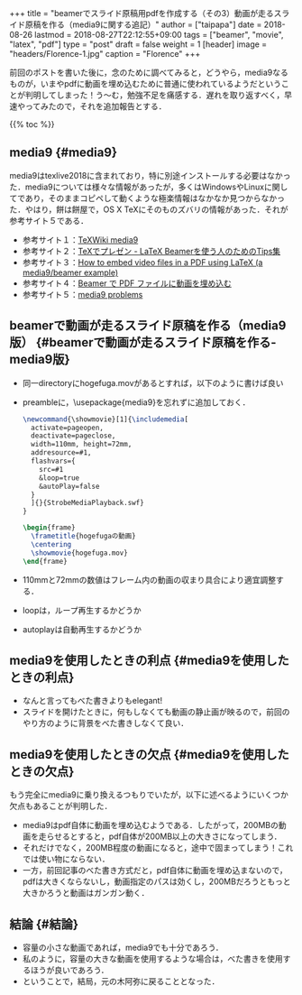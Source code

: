 +++
title = "beamerでスライド原稿用pdfを作成する（その3）動画が走るスライド原稿を作る（media9に関する追記）"
author = ["taipapa"]
date = 2018-08-26
lastmod = 2018-08-27T22:12:55+09:00
tags = ["beamer", "movie", "latex", "pdf"]
type = "post"
draft = false
weight = 1
[header]
  image = "headers/Florence-1.jpg"
  caption = "Florence"
+++

前回のポストを書いた後に，念のために調べてみると，どうやら，media9なるものが，いまやpdfに動画を埋め込むために普通に使われているようだということが判明してしまった！う〜む，勉強不足を痛感する．遅れを取り返すべく，早速やってみたので，それを追加報告とする．

{{% toc %}}

## media9 {#media9}

media9はtexlive2018に含まれており，特に別途インストールする必要はなかった．media9については様々な情報があったが，多くはWindowsやLinuxに関してであり，そのままコピペして動くような極楽情報はなかなか見つからなかった．やはり，餅は餅屋で，OS X TeXにそのものズバリの情報があった．それが参考サイト５である．

-   参考サイト１：[TeXWiki media9](https://texwiki.texjp.org/?media9)
-   参考サイト２：[TeXでプレゼン - LaTeX Beamerを使う人のためのTips集](https://blog.tokor.org/2016/06/04/TeXでプレゼン-LaTeX-Beamerを使う人のためのTips集/)
-   参考サイト３：[How to embed video files in a PDF using LaTeX (a media9/beamer example)](https://www.youtube.com/watch?v=HHzcrP27I08)
-   参考サイト４：[Beamer で PDF ファイルに動画を埋め込む](http://empitsu.hatenablog.com/entry/2012/11/02/182722)
-   参考サイト５：[media9 problems](http://tug.org/pipermail/macostex-archives/2014-July/052673.html)


## beamerで動画が走るスライド原稿を作る（media9版） {#beamerで動画が走るスライド原稿を作る-media9版}

-   同一directoryにhogefuga.movがあるとすれば，以下のように書けば良い
-   preambleに，\usepackage{media9}を忘れずに追加しておく．

    ```tex
    \newcommand{\showmovie}[1]{\includemedia[
      activate=pageopen,
      deactivate=pageclose,
      width=110mm, height=72mm,
      addresource=#1,
      flashvars={
        src=#1
        &loop=true
        &autoPlay=false
      }
      ]{}{StrobeMediaPlayback.swf}
    }

    \begin{frame}
      \frametitle{hogefugaの動画}
      \centering
      \showmovie{hogefuga.mov}
    \end{frame}
    ```
-   110mmと72mmの数値はフレーム内の動画の収まり具合により適宜調整する．
-   loopは，ループ再生するかどうか
-   autoplayは自動再生するかどうか


## media9を使用したときの利点 {#media9を使用したときの利点}

-   なんと言ってもべた書きよりもelegant!
-   スライドを開けたときに，何もしなくても動画の静止画が映るので，前回のやり方のように背景をべた書きしなくて良い．


## media9を使用したときの欠点 {#media9を使用したときの欠点}

もう完全にmedia9に乗り換えるつもりでいたが，以下に述べるようにいくつか欠点もあることが判明した．

-   media9はpdf自体に動画を埋め込むようである．したがって，200MBの動画を走らせるとすると，pdf自体が200MB以上の大きさになってしまう．
-   それだけでなく，200MB程度の動画になると，途中で固まってしまう！これでは使い物にならない．
-   一方，前回記事のべた書き方式だと，pdf自体に動画を埋め込まないので，pdfは大きくならないし，動画指定のパスは効くし，200MBだろうともっと大きかろうと動画はガンガン動く．


## 結論 {#結論}

-   容量の小さな動画であれば，media9でも十分であろう．
-   私のように，容量の大きな動画を使用するような場合は，べた書きを使用するほうが良いであろう．
-   ということで，結局，元の木阿弥に戻ることとなった．
